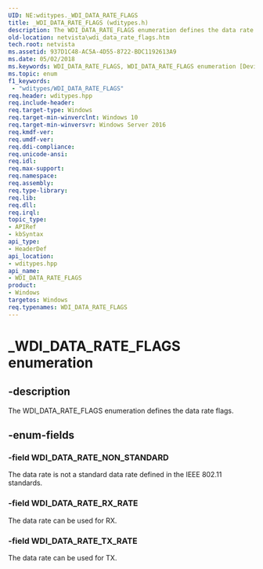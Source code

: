 ```yaml
---
UID: NE:wditypes._WDI_DATA_RATE_FLAGS
title: _WDI_DATA_RATE_FLAGS (wditypes.h)
description: The WDI_DATA_RATE_FLAGS enumeration defines the data rate flags.
old-location: netvista\wdi_data_rate_flags.htm
tech.root: netvista
ms.assetid: 937D1C48-AC5A-4D55-8722-BDC1192613A9
ms.date: 05/02/2018
ms.keywords: WDI_DATA_RATE_FLAGS, WDI_DATA_RATE_FLAGS enumeration [Device and Driver Installation], WDI_DATA_RATE_NON_STANDARD, WDI_DATA_RATE_RX_RATE, WDI_DATA_RATE_TX_RATE, _WDI_DATA_RATE_FLAGS, netvista.wdi_data_rate_flags, netvista.wifi_data_rate_flags, wditypes/WDI_DATA_RATE_FLAGS, wditypes/WDI_DATA_RATE_NON_STANDARD, wditypes/WDI_DATA_RATE_RX_RATE, wditypes/WDI_DATA_RATE_TX_RATE
ms.topic: enum
f1_keywords:
 - "wditypes/WDI_DATA_RATE_FLAGS"
req.header: wditypes.hpp
req.include-header: 
req.target-type: Windows
req.target-min-winverclnt: Windows 10
req.target-min-winversvr: Windows Server 2016
req.kmdf-ver: 
req.umdf-ver: 
req.ddi-compliance: 
req.unicode-ansi: 
req.idl: 
req.max-support: 
req.namespace: 
req.assembly: 
req.type-library: 
req.lib: 
req.dll: 
req.irql: 
topic_type:
- APIRef
- kbSyntax
api_type:
- HeaderDef
api_location:
- wditypes.hpp
api_name:
- WDI_DATA_RATE_FLAGS
product:
- Windows
targetos: Windows
req.typenames: WDI_DATA_RATE_FLAGS
---
```


# _WDI_DATA_RATE_FLAGS enumeration


## -description


The WDI_DATA_RATE_FLAGS enumeration defines the data rate flags.


## -enum-fields




### -field WDI_DATA_RATE_NON_STANDARD

The data rate is not a standard data rate defined in the IEEE 802.11 standards.


### -field WDI_DATA_RATE_RX_RATE

The data rate can be used for RX.


### -field WDI_DATA_RATE_TX_RATE

The data rate can be used for TX.

